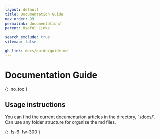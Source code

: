 ```yaml
---
layout: default
title: Documentation Guide
nav_order: 99
permalink: documentation/
parent: Useful Links

search_exclude: true
sitemap: false

gh_link: docs/guide/guide.md
---
```


# Documentation Guide
{: .no_toc }

## Usage instructions

You can find the current documentation articles in the directory, './docs/'. Can use any folder structure for organize the md files.


{: .fs-6 .fw-300 }

